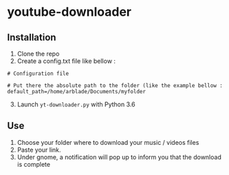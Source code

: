 # youtube-downloader

## Installation
1. Clone the repo
2. Create a config.txt file like bellow :
```
# Configuration file

# Put there the absolute path to the folder (like the example bellow :
default_path=/home/arblade/Documents/myfolder
```
3. Launch `yt-downloader.py` with Python 3.6

## Use 

1. Choose your folder where to download your music / videos files
2. Paste your link.
3. Under gnome, a notification will pop up to inform you that the download is complete
